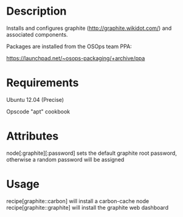 Description
===========

Installs and configures graphite (http://graphite.wikidot.com/) and associated components.

Packages are installed from the OSOps team PPA:

https://launchpad.net/~osops-packaging/+archive/ppa

Requirements
============

Ubuntu 12.04 (Precise)

Opscode "apt" cookbook

Attributes
==========

node[:graphite][:password] sets the default graphite root password, otherwise a
random password will be assigned

Usage
=====

recipe[graphite::carbon] will install a carbon-cache node
recipe[graphite::graphite] will install the graphite web dashboard


